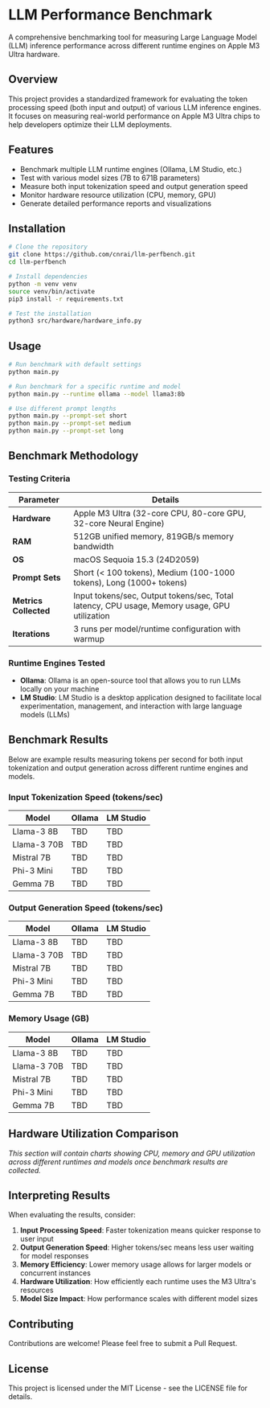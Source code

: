 # LLM Performance Benchmark

A comprehensive benchmarking tool for measuring Large Language Model (LLM) inference performance across different runtime engines on Apple M3 Ultra hardware.

## Overview

This project provides a standardized framework for evaluating the token processing speed (both input and output) of various LLM inference engines. It focuses on measuring real-world performance on Apple M3 Ultra chips to help developers optimize their LLM deployments.

## Features

- Benchmark multiple LLM runtime engines (Ollama, LM Studio, etc.)
- Test with various model sizes (7B to 671B parameters)
- Measure both input tokenization speed and output generation speed
- Monitor hardware resource utilization (CPU, memory, GPU)
- Generate detailed performance reports and visualizations

## Installation

```bash
# Clone the repository
git clone https://github.com/cnrai/llm-perfbench.git
cd llm-perfbench

# Install dependencies
python -m venv venv
source venv/bin/activate
pip3 install -r requirements.txt

# Test the installation
python3 src/hardware/hardware_info.py
```

## Usage

```bash
# Run benchmark with default settings
python main.py

# Run benchmark for a specific runtime and model
python main.py --runtime ollama --model llama3:8b

# Use different prompt lengths
python main.py --prompt-set short
python main.py --prompt-set medium
python main.py --prompt-set long
```

## Benchmark Methodology

### Testing Criteria

| Parameter | Details |
|-----------|---------|
| **Hardware** | Apple M3 Ultra (32-core CPU, 80-core GPU, 32-core Neural Engine) |
| **RAM** | 512GB unified memory, 819GB/s memory bandwidth |
| **OS** | macOS Sequoia 15.3 (24D2059) |
| **Prompt Sets** | Short (< 100 tokens), Medium (100-1000 tokens), Long (1000+ tokens) |
| **Metrics Collected** | Input tokens/sec, Output tokens/sec, Total latency, CPU usage, Memory usage, GPU utilization |
| **Iterations** | 3 runs per model/runtime configuration with warmup |

### Runtime Engines Tested

- **Ollama**: Ollama is an open-source tool that allows you to run LLMs locally on your machine
- **LM Studio**: LM Studio is a desktop application designed to facilitate local experimentation, management, and interaction with large language models (LLMs)


## Benchmark Results

Below are example results measuring tokens per second for both input tokenization and output generation across different runtime engines and models.

### Input Tokenization Speed (tokens/sec)

| Model         | Ollama | LM Studio |
|---------------|--------|-----------|
| Llama-3 8B    | TBD    | TBD       |
| Llama-3 70B   | TBD    | TBD       |
| Mistral 7B    | TBD    | TBD       |
| Phi-3 Mini    | TBD    | TBD       |
| Gemma 7B      | TBD    | TBD       |

### Output Generation Speed (tokens/sec)

| Model         | Ollama | LM Studio |
|---------------|--------|-----------|
| Llama-3 8B    | TBD    | TBD       |
| Llama-3 70B   | TBD    | TBD       |
| Mistral 7B    | TBD    | TBD       |
| Phi-3 Mini    | TBD    | TBD       |
| Gemma 7B      | TBD    | TBD       |

### Memory Usage (GB)

| Model         | Ollama | LM Studio |
|---------------|--------|-----------|
| Llama-3 8B    | TBD    | TBD       |
| Llama-3 70B   | TBD    | TBD       |
| Mistral 7B    | TBD    | TBD       |
| Phi-3 Mini    | TBD    | TBD       |
| Gemma 7B      | TBD    | TBD       |

## Hardware Utilization Comparison

*This section will contain charts showing CPU, memory and GPU utilization across different runtimes and models once benchmark results are collected.*

## Interpreting Results

When evaluating the results, consider:

1. **Input Processing Speed**: Faster tokenization means quicker response to user input
2. **Output Generation Speed**: Higher tokens/sec means less user waiting for model responses
3. **Memory Efficiency**: Lower memory usage allows for larger models or concurrent instances
4. **Hardware Utilization**: How efficiently each runtime uses the M3 Ultra's resources
5. **Model Size Impact**: How performance scales with different model sizes

## Contributing

Contributions are welcome! Please feel free to submit a Pull Request.

## License

This project is licensed under the MIT License - see the LICENSE file for details.
